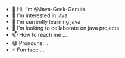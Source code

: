 - 👋 Hi, I’m @Java-Geek-Genuis
- 👀 I’m interested in java
- 🌱 I’m currently learning java
- 💞️ I’m looking to collaborate on java projects
- 📫 How to reach me ...
- 😄 Pronouns: ...
- ⚡ Fun fact: ...

<!---
Java-Geek-Genuis/Java-Geek-Genuis is a ✨ special ✨ repository because its `README.md` (this file) appears on your GitHub profile.
You can click the Preview link to take a look at your changes.
--->
